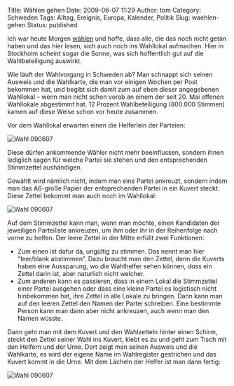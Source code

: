 Title: Wählen gehen
Date: 2009-06-07 11:29
Author: tom
Category: Schweden
Tags: Alltag, Ereignis, Europa, Kalender, Politik
Slug: waehlen-gehen
Status: published

Ich war heute Morgen
[wählen](http://www.fiket.de/2009/06/05/farbe-bekennen/) und hoffe, dass
alle, die das noch nicht getan haben und das hier lesen, sich auch noch
ins Wahllokal aufmachen. Hier in Stockholm scheint sogar die Sonne, was
sich hoffentlich gut auf die Wahlbeteiligung auswirkt.

Wie läuft der Wahlvorgang in Schweden ab? Man schnappt sich seinen
Ausweis und die Wahlkarte, die man vor einigen Wochen per Post bekommen
hat, und begibt sich damit zum auf eben dieser angegebenen Wahllokal –
wenn man nicht schon vorab an einem der seit 20. Mai offenen Wahllokale
abgestimmt hat. 12 Prozent Wahlbeteiligung (800.000 Stimmen) kamen auf
diese Weise schon vor heute zusammen.

Vor dem Wahllokal erwarten einen die Helferlein der Parteien:

![Wahl 090607](/pic/val_ute.jpg)

Diese dürfen ankommende Wähler nicht mehr beeinflussen, sondern ihnen
lediglich sagen für welche Partei sie stehen und den entsprechenden
Stimmzettel aushändigen.

<!--more Lesen wie es weiter geht &raquo;-->

Gewählt wird nämlich nicht, indem man eine Partei ankreuzt, sondern
indem man das A6-große Papier der entsprechenden Partei in ein Kuvert
steckt. Diese Zettel bekommt man auch noch im Wahllokal:

![Wahl 090607](/pic/val_sedlar.jpg)

Auf dem Stimmzettel kann man, wenn man möchte, einen Kandidaten der
jeweiligen Parteiliste ankreuzen, um ihm oder ihr in der Reihenfolge
nach vorne zu helfen. Der leere Zettel in der Mitte erfüllt zwei
Funktionen:

-   Zum einen ist dafur da, ungültig zu stimmen. Das nennt man hier
    “leer/blank abstimmen”. Dazu braucht man den Zettel, denn die
    Kuverts haben eine Aussparung, wo die Wahlhelfer sehen können,
    *dass* ein Zettel darin ist, aber naturlich nicht welcher.
-   Zum anderen kann es passieren, dass in einem Lokal die Stimmzettel
    einer Partei ausgehen oder dass eine kleine Partei es logistisch
    nicht hinbekommen hat, ihre Zettel in alle Lokale zu bringen. Dann
    kann man auf den leeren Zettel den Namen der Partei schreiben. Eine
    bestimmte Person kann man dann aber nicht ankreuzen, auch wenn man
    den Namen wüsste.

</p>
Dann geht man mit dem Kuvert und den Wahlzetteln hinter einen Schirm,
steckt den Zettel seiner Wahl ins Kuvert, klebt es zu und geht zum Tisch
mit den Helfern und der Urne. Dort zeigt man seinen Ausweis und die
Wahlkarte, es wird der eigene Name im Wahlregister gestrichen und das
Kuvert kommt in die Urne. Mit dem Lächeln der Helfer ist man dann
fertig:

![Wahl 090607](/pic/val_leende.jpg)

